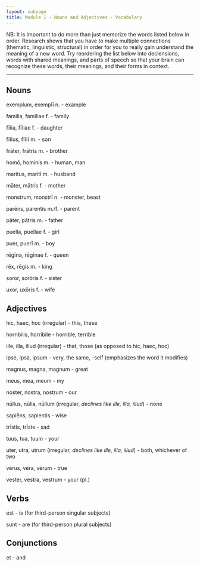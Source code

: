 ```yaml
---
layout: subpage
title: Module 1 - Nouns and Adjectives - Vocabulary
---
```


NB: It is important to do more than just memorize the words listed below in order. Research shows that you have to make multiple connections (thematic, linguistic, structural) in order for you to really gain understand the meaning of a new word. Try reordering the list below into declensions, words with shared meanings, and parts of speech so that your brain can recognize these words, their meanings, and their forms in context.

***

## Nouns

exemplum, exemplī n. - example

familia, familiae f. - family

fīlia, fīliae f. - daughter

fīlius, fīliī m. - son

frāter, frātris m. - brother

homō, hominis m. - human, man

maritus, maritī m. - husband

māter, mātris f. - mother

monstrum, monstrī n. - monster, beast

parēns, parentis m./f. - parent

pāter, pātris m. - father

puella, puellae f. - girl

puer, puerī m. - boy

rēgīna, rēgīnae f. - queen

rēx, rēgis m. - king

soror, sorōris f. - sister

uxor, uxōris f. - wife


## Adjectives

hic, haec, hoc (irregular) - this, these

horribilis, horribile - horrible, terrible

ille, illa, illud (irregular) - that, those (as opposed to hic, haec, hoc)

ipse, ipsa, ipsum - very, the same, -self (emphasizes the word it modifies)

magnus, magna, magnum - great

meus, mea, meum - my

noster, nostra, nostrum - our

nūllus, nūlla, nūllum (irregular, *declines like ille, illa, illud*) - none

sapiēns, sapientis - wise

trīstis, trīste - sad

tuus, tua, tuum - your

uter, utra, utrum (irregular, *declines like ille, illa, illud*) - both, whichever of two

vērus, vēra, vērum - true

vester, vestra, vestrum - your (pl.)


## Verbs

est - is (for third-person singular subjects)

sunt - are (for third-person plural subjects)


## Conjunctions

et - and
